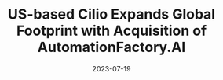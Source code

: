 ---
category:
- .nan
date: 2023-07-19
keyword_suggestion: wordpress management services
post_inspiration: https://www.cxotoday.com/press-release/us-based-cilio-expands-global-footprint-with-acquisition-of-automationfactory-ai/
silot_terms: digital transformation
title: US-based Cilio Expands Global Footprint with Acquisition of AutomationFactory.AI
---